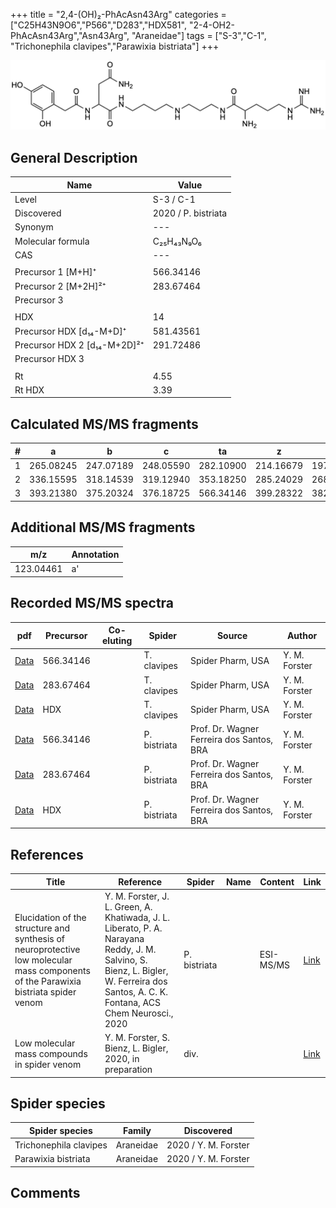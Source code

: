+++
title = "2,4-(OH)₂-PhAcAsn43Arg"
categories = ["C25H43N9O6","P566","D283","HDX581",
"2-4-OH2-PhAcAsn43Arg","Asn43Arg",
"Araneidae"]
tags = ["S-3","C-1",
"Trichonephila clavipes","Parawixia bistriata"]
+++

![](/img/2-4-OH2-PhAcAsn43Arg.png)

## General Description

| Name                       | Value              |
|----------------------------|--------------------|
| Level                      | S-3 / C-1          |
| Discovered                 | 2020 / P. bistriata |
| Synonym                    | ---                |
| Molecular formula          | C₂₅H₄₃N₉O₆                   |
| CAS                        | ---                |
|                            |                    |
| Precursor 1 [M+H]⁺         | 566.34146                   |
| Precursor 2 [M+2H]²⁺       |  283.67464                   |
| Precursor 3                |                    |
|                            |                    |
| HDX                        | 14                   |
| Precursor HDX   [d₁₄-M+D]⁺   | 581.43561                   |
| Precursor HDX 2 [d₁₄-M+2D]²⁺ | 291.72486                   |
| Precursor HDX 3            |                    |
|                            |                    |
| Rt                         | 4.55                   |
| Rt HDX                     | 3.39                   |

## Calculated MS/MS fragments

| # | a         | b         | c         | ta        | z         | y         | tz        |
|---|-----------|-----------|-----------|-----------|-----------|-----------|-----------|
| 1 | 265.08245 | 247.07189 | 248.05590 | 282.10900 | 214.16679 | 197.14024 | 231.19334 |
| 2 | 336.15595 | 318.14539 | 319.12940 | 353.18250 | 285.24029 | 268.21374 | 302.26684 |
| 3 | 393.21380 | 375.20324 | 376.18725 | 566.34146 | 399.28322 | 382.25667 | 416.30977 |

## Additional MS/MS fragments

| m/z       | Annotation |
|-----------|------------|
| 123.04461 | a'         |

## Recorded MS/MS spectra

| pdf                                             | Precursor | Co-eluting | Spider      | Source                       | Author        |
|-------------------------------------------------|-----------|------------|-------------|------------------------------|---------------|
| [Data](/pdf/N-clavipes/566_2-4-OH2-PhAcAsn43Arg_Nc.pdf) | 566.34146 |           | T. clavipes | Spider Pharm, USA | Y. M. Forster |
| [Data](/pdf/N-clavipes/566_2-4-OH2-PhAcAsn43Arg_Nc_2.pdf) | 283.67464 |           | T. clavipes | Spider Pharm, USA | Y. M. Forster |
| [Data](/pdf/N-clavipes/566_2-4-OH2-PhAcAsn43Arg_Nc_HDX.pdf) | HDX |           | T. clavipes | Spider Pharm, USA | Y. M. Forster |
| [Data](/pdf/P-bistriata/566_2-4-OH2-PhAcAsn43Arg_Pb.pdf) | 566.34146 |           | P. bistriata | Prof. Dr. Wagner Ferreira dos Santos, BRA | Y. M. Forster |
| [Data](/pdf/P-bistriata/566_2-4-OH2-PhAcAsn43Arg_Pb_2.pdf) | 283.67464 |           | P. bistriata | Prof. Dr. Wagner Ferreira dos Santos, BRA | Y. M. Forster |
| [Data](/pdf/P-bistriata/566_2-4-OH2-PhAcAsn43Arg_Pb_HDX.pdf) | HDX |           | P. bistriata | Prof. Dr. Wagner Ferreira dos Santos, BRA | Y. M. Forster |


## References

| Title | Reference | Spider | Name | Content | Link |
|-------|-----------|--------|------|---------|------|
| Elucidation of the structure and synthesis of neuroprotective low molecular mass components of the Parawixia bistriata spider venom      | Y. M. Forster, J. L. Green, A. Khatiwada, J. L. Liberato, P. A. Narayana Reddy, J. M. Salvino, S. Bienz, L. Bigler, W. Ferreira dos Santos, A. C. K. Fontana, ACS Chem Neurosci., 2020          | P. bistriata       |      | ESI-MS/MS        | [Link](https://pubs.acs.org/doi/10.1021/acschemneuro.0c00007)     |
| Low molecular mass compounds in spider venom      | Y. M. Forster, S. Bienz, L. Bigler, 2020, in preparation          | div.       |   |   | [Link](unknown) |

## Spider species

| Spider species     | Family     | Discovered           |
|--------------------|------------|----------------------|
| Trichonephila clavipes | Araneidae | 2020 / Y. M. Forster |
| Parawixia bistriata | Araneidae | 2020 / Y. M. Forster |


## Comments
